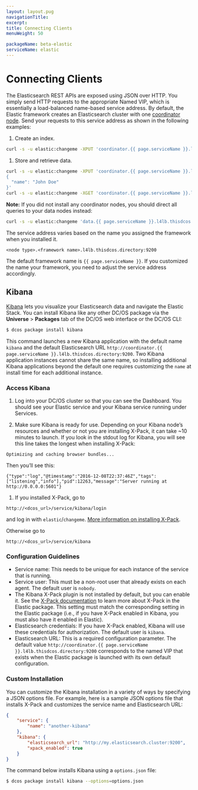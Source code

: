 ```yaml
---
layout: layout.pug
navigationTitle:
excerpt:
title: Connecting Clients
menuWeight: 50

packageName: beta-elastic
serviceName: elastic
---
```


# Connecting Clients

The Elasticsearch REST APIs are exposed using JSON over HTTP. You simply send HTTP requests to the appropriate Named VIP, which is essentially a load-balanced name-based service address. By default, the Elastic framework creates an Elasticsearch cluster with one [coordinator node](https://www.elastic.co/guide/en/elasticsearch/reference/current/modules-node.html#coordinating-node). Send your requests to this service address as shown in the following examples:

1. Create an index.

  ```bash
  curl -s -u elastic:changeme -XPUT 'coordinator.{{ page.serviceName }}.l4lb.thisdcos.directory:9200/customer?pretty'
  ```

1. Store and retrieve data.

  ```bash
  curl -s -u elastic:changeme -XPUT 'coordinator.{{ page.serviceName }}.l4lb.thisdcos.directory:9200/customer/external/1?pretty' -d '
  {
    "name": "John Doe"
  }'
  curl -s -u elastic:changeme -XGET 'coordinator.{{ page.serviceName }}.l4lb.thisdcos.directory:9200/customer/external/1?pretty'
  ```

**Note:** If you did not install any coordinator nodes, you should direct all queries to your data nodes instead:

  ```bash
  curl -s -u elastic:changeme 'data.{{ page.serviceName }}.l4lb.thisdcos.directory:9200/_cat/nodes?v'
  ```

The service address varies based on the name you assigned the framework when you installed it.
```
<node type>.<framework name>.l4lb.thisdcos.directory:9200
```

The default framework name is `{{ page.serviceName }}`. If you customized the name your framework, you need to adjust the service address accordingly.

## Kibana

[Kibana](https://www.elastic.co/products/kibana) lets you visualize your Elasticsearch data and navigate the Elastic Stack. You can install Kibana like any other DC/OS package via the **Universe** > **Packages** tab of the DC/OS web interface or the DC/OS CLI:

```bash
$ dcos package install kibana
```

This command launches a new Kibana application with the default name `kibana` and the default Elasticsearch URL `http://coordinator.{{ page.serviceName }}.l4lb.thisdcos.directory:9200`. Two Kibana application instances cannot share the same name, so installing additional Kibana applications beyond the default one requires customizing the `name` at install time for each additional instance.

### Access Kibana

1. Log into your DC/OS cluster so that you can see the Dashboard. You should see your Elastic service and your Kibana service running under Services.

1. Make sure Kibana is ready for use. Depending on your Kibana node’s resources and whether or not you are installing X-Pack, it can take ~10 minutes to launch. If you look in the stdout log for Kibana, you will see this line takes the longest when installing X-Pack:

  ```
  Optimizing and caching browser bundles...
  ```

  Then you’ll see this:

  ```
  {"type":"log","@timestamp":"2016-12-08T22:37:46Z","tags":["listening","info"],"pid":12263,"message":"Server running at http://0.0.0.0:5601"}
  ```

1. If you installed X-Pack, go to
  ```
  http://<dcos_url>/service/kibana/login
  ```
  and log in with `elastic`/`changeme`. [More information on installing X-Pack](../elastic-x-pack/).

  Otherwise go to
  ```
  http://<dcos_url>/service/kibana
  ```

### Configuration Guidelines

- Service name: This needs to be unique for each instance of the service that is running.
- Service user: This must be a non-root user that already exists on each agent. The default user is `nobody`.
- The Kibana X-Pack plugin is not installed by default, but you can enable it. See the [X-Pack documentation](../elastic-x-pack/) to learn more about X-Pack in the Elastic package. This setting must match the corresponding setting in the Elastic package (i.e., if you have X-Pack enabled in Kibana, you must also have it enabled in Elastic).
- Elasticsearch credentials: If you have X-Pack enabled, Kibana will use these credentials for authorization. The default user is  `kibana`.
- Elasticsearch URL: This is a required configuration parameter. The default value `http://coordinator.{{ page.serviceName }}.l4lb.thisdcos.directory:9200` corresponds to the named VIP that exists when the Elastic package is launched with its own default configuration.

### Custom Installation

You can customize the Kibana installation in a variety of ways by specifying a JSON options file. For example, here is a sample JSON options file that installs X-Pack and customizes the service name and Elasticsearch URL:

```json
{
    "service": {
        "name": "another-kibana"
    },
    "kibana": {
        "elasticsearch_url": "http://my.elasticsearch.cluster:9200",
        "xpack_enabled": true
    }
}

```

The command below installs Kibana using a `options.json` file:

```bash
$ dcos package install kibana --options=options.json
```


